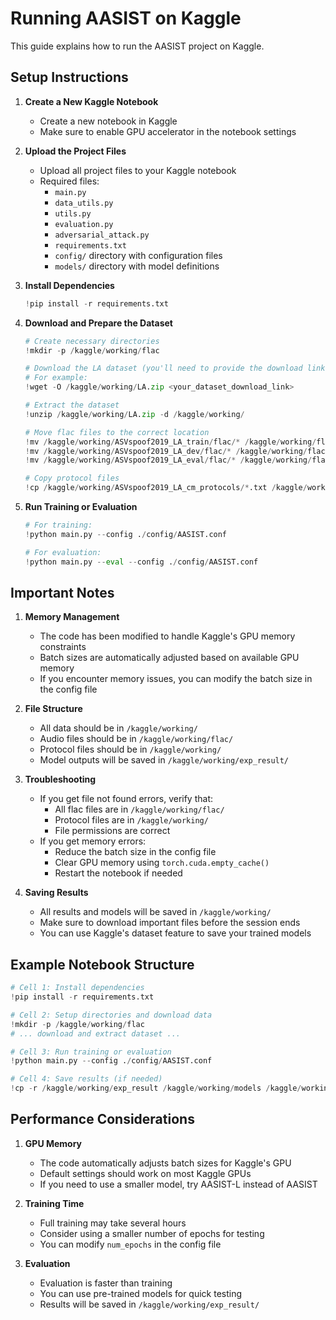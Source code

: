 # Running AASIST on Kaggle

This guide explains how to run the AASIST project on Kaggle.

## Setup Instructions

1. **Create a New Kaggle Notebook**
   - Create a new notebook in Kaggle
   - Make sure to enable GPU accelerator in the notebook settings

2. **Upload the Project Files**
   - Upload all project files to your Kaggle notebook
   - Required files:
     - `main.py`
     - `data_utils.py`
     - `utils.py`
     - `evaluation.py`
     - `adversarial_attack.py`
     - `requirements.txt`
     - `config/` directory with configuration files
     - `models/` directory with model definitions

3. **Install Dependencies**
   ```python
   !pip install -r requirements.txt
   ```

4. **Download and Prepare the Dataset**
   ```python
   # Create necessary directories
   !mkdir -p /kaggle/working/flac
   
   # Download the LA dataset (you'll need to provide the download link)
   # For example:
   !wget -O /kaggle/working/LA.zip <your_dataset_download_link>
   
   # Extract the dataset
   !unzip /kaggle/working/LA.zip -d /kaggle/working/
   
   # Move flac files to the correct location
   !mv /kaggle/working/ASVspoof2019_LA_train/flac/* /kaggle/working/flac/
   !mv /kaggle/working/ASVspoof2019_LA_dev/flac/* /kaggle/working/flac/
   !mv /kaggle/working/ASVspoof2019_LA_eval/flac/* /kaggle/working/flac/
   
   # Copy protocol files
   !cp /kaggle/working/ASVspoof2019_LA_cm_protocols/*.txt /kaggle/working/
   ```

5. **Run Training or Evaluation**
   ```python
   # For training:
   !python main.py --config ./config/AASIST.conf
   
   # For evaluation:
   !python main.py --eval --config ./config/AASIST.conf
   ```

## Important Notes

1. **Memory Management**
   - The code has been modified to handle Kaggle's GPU memory constraints
   - Batch sizes are automatically adjusted based on available GPU memory
   - If you encounter memory issues, you can modify the batch size in the config file

2. **File Structure**
   - All data should be in `/kaggle/working/`
   - Audio files should be in `/kaggle/working/flac/`
   - Protocol files should be in `/kaggle/working/`
   - Model outputs will be saved in `/kaggle/working/exp_result/`

3. **Troubleshooting**
   - If you get file not found errors, verify that:
     - All flac files are in `/kaggle/working/flac/`
     - Protocol files are in `/kaggle/working/`
     - File permissions are correct
   - If you get memory errors:
     - Reduce the batch size in the config file
     - Clear GPU memory using `torch.cuda.empty_cache()`
     - Restart the notebook if needed

4. **Saving Results**
   - All results and models will be saved in `/kaggle/working/`
   - Make sure to download important files before the session ends
   - You can use Kaggle's dataset feature to save your trained models

## Example Notebook Structure

```python
# Cell 1: Install dependencies
!pip install -r requirements.txt

# Cell 2: Setup directories and download data
!mkdir -p /kaggle/working/flac
# ... download and extract dataset ...

# Cell 3: Run training or evaluation
!python main.py --config ./config/AASIST.conf

# Cell 4: Save results (if needed)
!cp -r /kaggle/working/exp_result /kaggle/working/models /kaggle/working/results
```

## Performance Considerations

1. **GPU Memory**
   - The code automatically adjusts batch sizes for Kaggle's GPU
   - Default settings should work on most Kaggle GPUs
   - If you need to use a smaller model, try AASIST-L instead of AASIST

2. **Training Time**
   - Full training may take several hours
   - Consider using a smaller number of epochs for testing
   - You can modify `num_epochs` in the config file

3. **Evaluation**
   - Evaluation is faster than training
   - You can use pre-trained models for quick testing
   - Results will be saved in `/kaggle/working/exp_result/` 